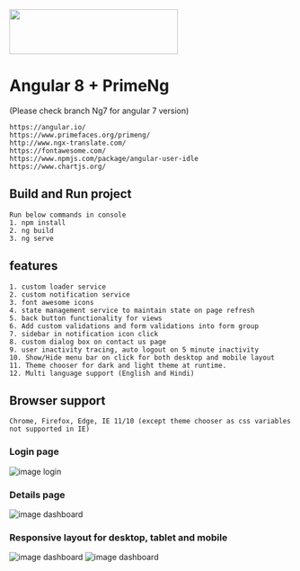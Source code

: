 <img src="https://github.com/NilavPatel/Ng-Prime/blob/master/src/assets/images/logo-large.png" width="300" height="80">

# Angular 8 + PrimeNg
(Please check branch Ng7 for angular 7 version)
````
https://angular.io/
https://www.primefaces.org/primeng/
http://www.ngx-translate.com/
https://fontawesome.com/
https://www.npmjs.com/package/angular-user-idle
https://www.chartjs.org/
````

## Build and Run project
`````
Run below commands in console
1. npm install
2. ng build
3. ng serve
`````

## features
````
1. custom loader service
2. custom notification service
3. font awesome icons
4. state management service to maintain state on page refresh
5. back button functionality for views
6. Add custom validations and form validations into form group
7. sidebar in notification icon click
8. custom dialog box on contact us page
9. user inactivity tracing, auto logout on 5 minute inactivity
10. Show/Hide menu bar on click for both desktop and mobile layout
11. Theme chooser for dark and light theme at runtime.
12. Multi language support (English and Hindi)
````

## Browser support
````
Chrome, Firefox, Edge, IE 11/10 (except theme chooser as css variables not supported in IE)
````

### Login page

![image login](https://github.com/NilavPatel/ng-prime/blob/master/src/assets/images/login-page.png)

### Details page

![image dashboard](https://github.com/NilavPatel/ng-prime/blob/master/src/assets/images/details-page.png)

### Responsive layout for desktop, tablet and mobile

![image dashboard](https://github.com/NilavPatel/ng-prime/blob/master/src/assets/images/laptop.png)
![image dashboard](https://github.com/NilavPatel/ng-prime/blob/master/src/assets/images/tablet.png)